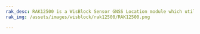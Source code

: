 ```yaml
---
rak_desc: RAK12500 is a WisBlock Sensor GNSS Location module which utilizes several GNSS satellites to proved precise location coordinates within seconds.
rak_img: /assets/images/wisblock/rak12500/RAK12500.png

---
```


<rk-redirect to="/Product-Categories/WisBlock/RAK12500/Overview/" />
